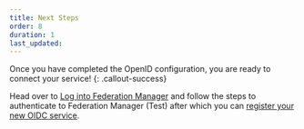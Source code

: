 ```yaml
---
title: Next Steps
order: 8
duration: 1
last_updated:
---
```


Once you have completed the OpenID configuration, you are ready to connect your service!
{: .callout-success}

Head over to [Log into Federation Manager](/log-into-federation-manager/01-overview) and follow the steps to authenticate to Federation Manager (Test) after which you can [register your new OIDC service](/connect-an-oidc-service/01-overview).